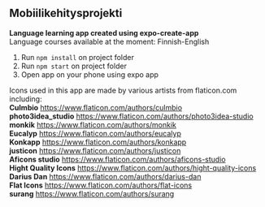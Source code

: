 ## Mobiilikehitysprojekti

**Language learning app created using expo-create-app**  
Language courses available at the moment: Finnish-English

1. Run `npm install` on project folder
2. Run `npm start` on project folder
3. Open app on your phone using expo app

Icons used in this app are made by various artists from flaticon.com including:  
**Culmbio** https://www.flaticon.com/authors/culmbio  
**photo3idea_studio** https://www.flaticon.com/authors/photo3idea-studio  
**monkik** https://www.flaticon.com/authors/monkik  
**Eucalyp** https://www.flaticon.com/authors/eucalyp  
**Konkapp** https://www.flaticon.com/authors/konkapp  
**justicon** https://www.flaticon.com/authors/justicon  
**Aficons studio** https://www.flaticon.com/authors/aficons-studio  
**Hight Quality Icons** https://www.flaticon.com/authors/hight-quality-icons  
**Darius Dan** https://www.flaticon.com/authors/darius-dan  
**Flat Icons** https://www.flaticon.com/authors/flat-icons  
**surang** https://www.flaticon.com/authors/surang  


